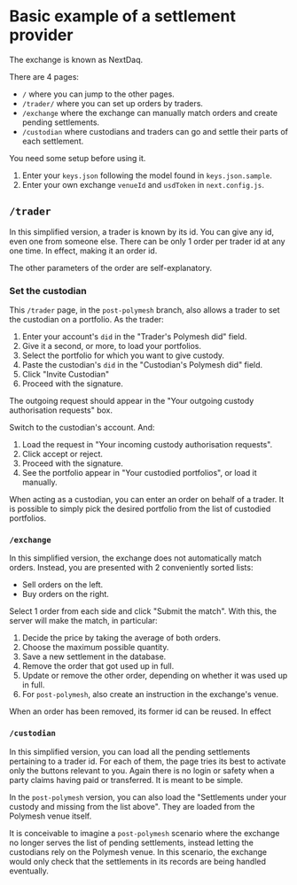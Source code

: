 # Basic example of a settlement provider

The exchange is known as NextDaq.

There are 4 pages:

* `/` where you can jump to the other pages.
* `/trader/` where you can set up orders by traders.
* `/exchange` where the exchange can manually match orders and create pending settlements.
* `/custodian` where custodians and traders can go and settle their parts of each settlement.

You need some setup before using it.

1. Enter your `keys.json` following the model found in `keys.json.sample`.
2. Enter your own exchange `venueId` and `usdToken`  in `next.config.js`.

## `/trader`

In this simplified version, a trader is known by its id. You can give any id, even one from someone else. There can be only 1 order per trader id at any one time. In effect, making it an order id.

The other parameters of the order are self-explanatory.

### Set the custodian

This `/trader` page, in the `post-polymesh` branch, also allows a trader to set the custodian on a portfolio. As the trader:

1. Enter your account's `did` in the "Trader's Polymesh did" field.
2. Give it a second, or more, to load your portfolios.
3. Select the portfolio for which you want to give custody.
4. Paste the custodian's `did` in the "Custodian's Polymesh did" field.
5. Click "Invite Custodian"
6. Proceed with the signature.

The outgoing request should appear in the "Your outgoing custody authorisation requests" box.

Switch to the custodian's account. And:

1. Load the request in "Your incoming custody authorisation requests".
2. Click accept or reject.
3. Proceed with the signature.
4. See the portfolio appear in "Your custodied portfolios", or load it manually.

When acting as a custodian, you can enter an order on behalf of a trader. It is possible to simply pick the desired portfolio from the list of custodied portfolios.

### `/exchange`

In this simplified version, the exchange does not automatically match orders. Instead, you are presented with 2 conveniently sorted lists:

* Sell orders on the left.
* Buy orders on the right.

Select 1 order from each side and click "Submit the match". With this, the server will make the match, in particular:

1. Decide the price by taking the average of both orders.
2. Choose the maximum possible quantity.
3. Save a new settlement in the database.
4. Remove the order that got used up in full.
5. Update or remove the other order, depending on whether it was used up in full.
6. For `post-polymesh`, also create an instruction in the exchange's venue.

When an order has been removed, its former id can be reused. In effect

### `/custodian`

In this simplified version, you can load all the pending settlements pertaining to a trader id. For each of them, the page tries its best to activate only the buttons relevant to you. Again there is no login or safety when a party claims having paid or transferred. It is meant to be simple.

In the `post-polymesh` version, you can also load the "Settlements under your custody and missing from the list above". They are loaded from the Polymesh venue itself.

It is conceivable to imagine a `post-polymesh` scenario where the exchange no longer serves the list of pending settlements, instead letting the custodians rely on the Polymesh venue. In this scenario, the exchange would only check that the settlements in its records are being handled eventually.
